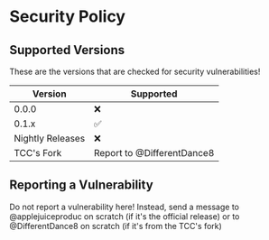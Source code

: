 # Security Policy

## Supported Versions

These are the versions that are checked for security vulnerabilities!

| Version | Supported          |
| ------- | ------------------ |
| 0.0.0   |   :x:             |
| 0.1.x   |   :white_check_mark:              |
| Nightly Releases  |  :x:                |
| TCC's Fork     | Report to @DifferentDance8    |

## Reporting a Vulnerability

Do not report a vulnerability here! Instead, send a message to @applejuiceproduc on scratch (if it's the official release) or to @DifferentDance8 on scratch (if it's from the TCC's fork)
